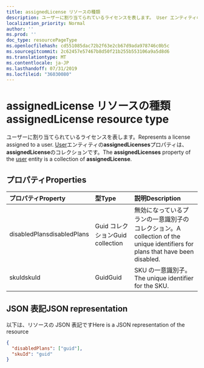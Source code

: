 ```yaml
---
title: assignedLicense リソースの種類
description: ユーザーに割り当てられているライセンスを表します。 User エンティティの**assignedLicenses**プロパティは、 **assignedLicense**のコレクションです。
localization_priority: Normal
author: ''
ms.prod: ''
doc_type: resourcePageType
ms.openlocfilehash: cd551085dac72b2f63e2cb67d9ada978746c0b5c
ms.sourcegitcommit: 2c62457e57467b8d50f21b255b553106a9a5d8d6
ms.translationtype: MT
ms.contentlocale: ja-JP
ms.lasthandoff: 07/31/2019
ms.locfileid: "36030080"
---
```

# <a name="assignedlicense-resource-type"></a><span data-ttu-id="930f2-104">assignedLicense リソースの種類</span><span class="sxs-lookup"><span data-stu-id="930f2-104">assignedLicense resource type</span></span>

<span data-ttu-id="930f2-105">ユーザーに割り当てられているライセンスを表します。</span><span class="sxs-lookup"><span data-stu-id="930f2-105">Represents a license assigned to a user.</span></span> <span data-ttu-id="930f2-106">[User](user.md)エンティティの**assignedLicenses**プロパティは、 **assignedLicense**のコレクションです。</span><span class="sxs-lookup"><span data-stu-id="930f2-106">The **assignedLicenses** property of the [user](user.md) entity is a collection of **assignedLicense**.</span></span>

## <a name="properties"></a><span data-ttu-id="930f2-107">プロパティ</span><span class="sxs-lookup"><span data-stu-id="930f2-107">Properties</span></span>
| <span data-ttu-id="930f2-108">プロパティ</span><span class="sxs-lookup"><span data-stu-id="930f2-108">Property</span></span>     | <span data-ttu-id="930f2-109">型</span><span class="sxs-lookup"><span data-stu-id="930f2-109">Type</span></span>   |<span data-ttu-id="930f2-110">説明</span><span class="sxs-lookup"><span data-stu-id="930f2-110">Description</span></span>|
|:---------------|:--------|:----------|
|<span data-ttu-id="930f2-111">disabledPlans</span><span class="sxs-lookup"><span data-stu-id="930f2-111">disabledPlans</span></span>|<span data-ttu-id="930f2-112">Guid コレクション</span><span class="sxs-lookup"><span data-stu-id="930f2-112">Guid collection</span></span>|<span data-ttu-id="930f2-113">無効になっているプランの一意識別子のコレクション。</span><span class="sxs-lookup"><span data-stu-id="930f2-113">A collection of the unique identifiers for plans that have been disabled.</span></span>|
|<span data-ttu-id="930f2-114">skuId</span><span class="sxs-lookup"><span data-stu-id="930f2-114">skuId</span></span>|<span data-ttu-id="930f2-115">Guid</span><span class="sxs-lookup"><span data-stu-id="930f2-115">Guid</span></span>|<span data-ttu-id="930f2-116">SKU の一意識別子。</span><span class="sxs-lookup"><span data-stu-id="930f2-116">The unique identifier for the SKU.</span></span>|

## <a name="json-representation"></a><span data-ttu-id="930f2-117">JSON 表記</span><span class="sxs-lookup"><span data-stu-id="930f2-117">JSON representation</span></span>

<span data-ttu-id="930f2-118">以下は、リソースの JSON 表記です</span><span class="sxs-lookup"><span data-stu-id="930f2-118">Here is a JSON representation of the resource</span></span>

<!-- {
  "blockType": "resource",
  "optionalProperties": [

  ],
  "@odata.type": "microsoft.graph.assignedLicense"
}-->

```json
{
  "disabledPlans": ["guid"],
  "skuId": "guid"
}

```


<!-- uuid: 8fcb5dbc-d5aa-4681-8e31-b001d5168d79
2015-10-25 14:57:30 UTC -->
<!-- {
  "type": "#page.annotation",
  "description": "assignedLicense resource",
  "keywords": "",
  "section": "documentation",
  "tocPath": ""
}-->
